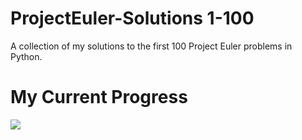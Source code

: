 # ProjectEuler-Solutions 1-100
A collection of my solutions to the first 100 Project Euler problems in Python.


<h1> My Current Progress </h1>
<img src="https://projecteuler.net/profile/Seb_G0.png">

